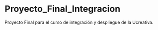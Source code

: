 # Proyecto_Final_Integracion
Proyecto Final para el curso de integración y despliegue de la Ucreativa.
